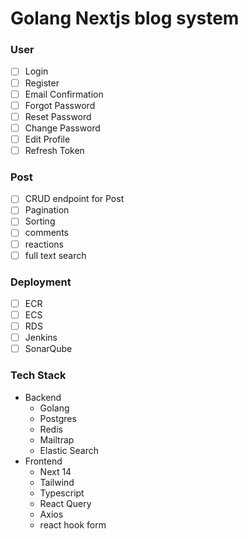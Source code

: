 # Golang Nextjs blog system

### User
  - [ ] Login
  - [ ] Register
  - [ ] Email Confirmation
  - [ ] Forgot Password
  - [ ] Reset Password
  - [ ] Change Password
  - [ ] Edit Profile
  - [ ] Refresh Token
### Post
  - [ ] CRUD endpoint for Post
  - [ ] Pagination
  - [ ] Sorting
  - [ ] comments
  - [ ] reactions
  - [ ] full text search
### Deployment
  - [ ] ECR
  - [ ] ECS
  - [ ] RDS
  - [ ] Jenkins
  - [ ] SonarQube
### Tech Stack
- Backend
  - Golang
  - Postgres
  - Redis
  - Mailtrap
  - Elastic Search
- Frontend
  - Next 14
  - Tailwind
  - Typescript
  - React Query
  - Axios
  - react hook form